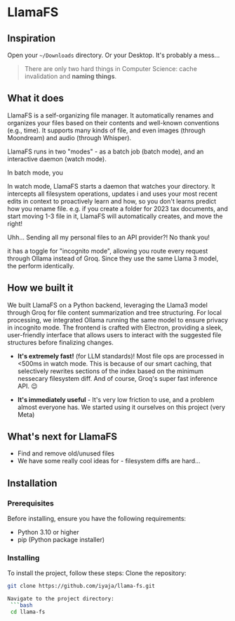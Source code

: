 # LlamaFS

## Inspiration

Open your `~/Downloads` directory. Or your Desktop. It's probably a mess...

> There are only two hard things in Computer Science: cache invalidation and **naming things**.

## What it does

LlamaFS is a self-organizing file manager. It automatically renames and organizes your files based on their contents and well-known conventions (e.g., time). It supports many kinds of file, and even images (through Moondream) and audio (through Whisper).

LlamaFS runs in two "modes" - as a batch job (batch mode), and an interactive daemon (watch mode).

In batch mode, you 

In watch mode, LlamaFS starts a daemon that watches your directory. It intercepts all filesystem operations, updates i and uses your most recent edits in context to proactively learn and how, so you don't 
learns predict how you rename file. e.g. if you create a folder for 2023 tax documents, and start moving 1-3 file in it, LlamaFS will automatically creates, and move the right!

Uhh... Sending all my personal files to an API provider?! No thank you!

 it has a toggle for "incognito mode", allowing you route every request through Ollama instead of Groq. Since they use the same Llama 3 model, the perform identically.

## How we built it

We built LlamaFS on a Python backend, leveraging the Llama3 model through Groq for file content summarization and tree structuring. For local processing, we integrated Ollama running the same model to ensure privacy in incognito mode. The frontend is crafted with Electron, providing a sleek, user-friendly interface that allows users to interact with the suggested file structures before finalizing changes.

- **It's extremely fast!** (for LLM standards)! Most file ops are processed in <500ms in watch mode. This is because of our smart caching, that selectively rewrites sections of the index based on the minimum nessecary filesystem diff. And of course, Groq's super fast inference API. 😉

- **It's immediately useful** - It's very low friction to use, and a problem almost everyone has. We started using it ourselves on this project (very Meta)


## What's next for LlamaFS

- Find and remove old/unused files
- We have some really cool ideas for - filesystem diffs are hard...


## Installation

### Prerequisites

Before installing, ensure you have the following requirements:
- Python 3.10 or higher
- pip (Python package installer)

### Installing

To install the project, follow these steps:
Clone the repository:
   ```bash
   git clone https://github.com/iyaja/llama-fs.git

Navigate to the project directory:
    ```bash
    cd llama-fs

